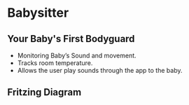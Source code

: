 # Babysitter
## Your Baby's First Bodyguard

 * Monitoring Baby’s Sound and movement.
 * Tracks room temperature.
 * Allows the user play sounds through the app to the baby.

## Fritzing Diagram
